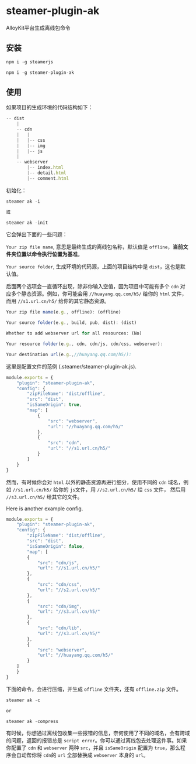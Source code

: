 # steamer-plugin-ak

AlloyKit平台生成离线包命令

## 安装

```javascript
npm i -g steamerjs

npm i -g steamer-plugin-ak
```

## 使用

如果项目的生成环境的代码结构如下：

```javascript
-- dist
	|
	-- cdn
	|	|
	|	|-- css
	|	|-- img
	|	|-- js
	|
	-- webserver
		|-- index.html
		|-- detail.html
		|-- comment.html
```

初始化：

```javascript
steamer ak -i

或

steamer ak -init

```

它会弹出下面的一些问题：

`Your zip file name`, 意思是最终生成的离线包名称，默认值是 `offline`，**当前文件夹位置以命令执行位置为基准**。

`Your source folder`, 生成环境的代码源，上面的项目结构中是 `dist`，这也是默认值。

后面两个选项会一直循环出现，除非你输入空值，因为项目中可能有多个 `cdn` 对应多个静态资源。例如，你可能会用 `//huayang.qq.com/h5/` 给你的 `html` 文件，而用 `//s1.url.cn/h5/` 给你的其它静态资源。


```javascript
Your zip file name(e.g., offline): (offline)

Your source folder(e.g., build, pub, dist): (dist)

Whether to add webserver url for all resources: (No)

Your resource folder(e.g., cdn, cdn/js, cdn/css, webserver):

Your destination url(e.g.,//huayang.qq.com/h5/):
```

这里是配置文件的范例 (.steamer/steamer-plugin-ak.js).

```javascript
module.exports = {
    "plugin": "steamer-plugin-ak",
    "config": {
        "zipFileName": "dist/offline",
        "src": "dist",
        "isSameOrigin": true,
        "map": [
            {
                "src": "webserver",
                "url": "//huayang.qq.com/h5/"
            },
            {
                "src": "cdn",
                "url": "//s1.url.cn/h5/"
            }
        ]
    }
}
```

然而，有时候你会对 `html` 以外的静态资源再进行细分，使用不同的 `cdn` 域名，例如 `//s1.url.cn/h5/` 给你的 `js`文件，用 `//s2.url.cn/h5/` 给 `css` 文件， 然后用 `//s3.url.cn/h5/` 给其它的文件。

Here is another example config.

```javascript
module.exports = {
    "plugin": "steamer-plugin-ak",
    "config": {
        "zipFileName": "dist/offline",
        "src": "dist",
        "isSameOrigin": false,
        "map": [
        {
            "src": "cdn/js",
            "url": "//s1.url.cn/h5/"
        },
        {
            "src": "cdn/css",
            "url": "//s2.url.cn/h5/"
        },
        {
            "src": "cdn/img",
            "url": "//s3.url.cn/h5/"
        },
        {
            "src": "cdn/lib",
            "url": "//s3.url.cn/h5/"
        },
        {
            "src": "webserver",
            "url": "//huayang.qq.com/h5/"
        }
    ]
    }
}
```
下面的命令，会进行压缩，并生成 `offline` 文件夹，还有 `offline.zip` 文件。

```javascript
steamer ak -c

or

steamer ak -compress
```

有时候，你想通过离线包收集一些报错的信息，奈何使用了不同的域名，会有跨域的问题，返回的报错总是 `script error`。你可以通过离线包去处理这件事。如果你配置了 `cdn` 和 `webserver` 两种 `src`，并且 `isSameOrigin` 配置为 `true`，那么程序会自动帮你将 `cdn`的 `url` 全部替换成 `webserver` 本身的 `url`。